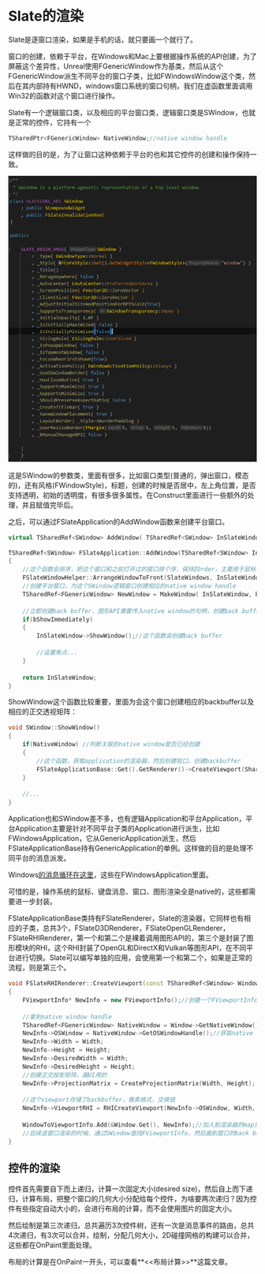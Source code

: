 # Slate的渲染

Slate是逐窗口渲染，如果是手机的话，就只要画一个就行了。



窗口的创建，依赖于平台，在Windows和Mac上要根据操作系统的API创建，为了屏蔽这个差异性，Unreal使用FGenericWindow作为基类，然后从这个FGenericWindow派生不同平台的窗口子类，比如FWindowsWindow这个类，然后在其内部持有HWND，windows窗口系统的窗口句柄，我们在虚函数里面调用Win32的函数对这个窗口进行操作。



Slate有一个逻辑窗口类，以及相应的平台窗口类，逻辑窗口类是SWindow，也就是正常的控件，它持有一个

```c++
TSharedPtr<FGenericWindow> NativeWindow;//native window handle
```

这样做的目的是，为了让窗口这种依赖于平台的也和其它控件的创建和操作保持一致。

![](_static/Image/Slate/SWindow.png)

这是SWindow的参数类，里面有很多，比如窗口类型(普通的，弹出窗口，模态的)，还有风格(FWindowStyle)，标题，创建的时候是否居中，左上角位置，是否支持透明，初始的透明度，有很多很多属性。在Construct里面进行一些额外的处理，并且赋值完毕后。

之后，可以通过FSlateApplication的AddWindow函数来创建平台窗口。

```C++
virtual TSharedRef<SWindow> AddWindow( TSharedRef<SWindow> InSlateWindow, const bool bShowImmediately = true ) override;//这个bShowImmediately控制这个窗口是否立即创建RenderTarget，用于窗口的绘制
```



```c++
TSharedRef<SWindow> FSlateApplication::AddWindow(TSharedRef<SWindow> InSlateWindow, const bool bShowImmediately = true)
{
    //这个函数会排序，把这个窗口和之前打开过的窗口排个序，保持ZOrder，主要用于鼠标事件的穿透路由，从顶层窗口散播下去
	FSlateWindowHelper::ArrangeWindowToFront(SlateWindows, InSlateWindow);
    //创建平台窗口，为这个SWindow逻辑窗口创建相应的native window handle
	TSharedRef<FGenericWindow> NewWindow = MakeWindow( InSlateWindow, bShowImmediately );
    
    //立即创建back buffer，图形API需要传入native window的句柄，创建back buffer
    if(bShowImmediately)
    {
        InSlateWindow->ShowWindow();//这个函数会创建back buffer
        
        //设置焦点...
    }
    
    return InSlateWindow;
}
```



ShowWindow这个函数比较重要，里面为会这个窗口创建相应的backbuffer以及相应的正交透视矩阵：

```c++
void SWindow::ShowWindow()
{
	if(NativeWindow) //判断关联的native window是否已经创建
	{
		//这个函数，获取application的渲染器，然后创建视口，创建backbuffer
		FSlateApplicationBase::Get().GetRenderer()->CreateViewport(SharedThis(this));
	}
	
	//...
}
```



Application也和SWindow差不多，也有逻辑Application和平台Application，平台Application主要是针对不同平台子类的Application进行派生，比如FWindowsApplication，它从GenericApplication派生，然后FSlateApplicationBase持有GenericApplication的单例。这样做的目的是处理不同平台的消息派发。



Windows[的消息循环在这里](https://learn.microsoft.com/en-us/windows/win32/winmsg/using-messages-and-message-queues)，这些在FWindowsApplication里面。



可惜的是，操作系统的鼠标、键盘消息、窗口、图形渲染全是native的，这些都需要进一步封装。



FSlateApplicationBase类持有FSlateRenderer，Slate的渲染器，它同样也有相应的子类，总共3个，FSlateD3DRenderer，FSlateOpenGLRenderer，FSlateRHIRenderer，第一个和第二个是裸着调用图形API的，第三个是封装了图形模块的RHI，这个RHI封装了OpenGL和DirectX和Vulkan等图形API，在不同平台进行切换。Slate可以编写单独的应用，会使用第一个和第二个，如果是正常的流程，则是第三个。

```c++
void FSlateRHIRenderer::CreateViewport(const TSharedRef<SWindow> Window)
{
	FViewportInfo* NewInfo = new FViewportInfo();//创建一个FViewportInfo类
    
    //拿到native window handle
    TSharedRef<FGenericWindow> NativeWindow = Window->GetNativeWindow().ToSharedRef();
    NewInfo->OSWindow = NativeWindow->GetOSWindowHandle();//获取native window hand
    NewInfo->Width = Width;
    NewInfo->Height = Height;
    NewInfo->DesiredWidth = Width;
    NewInfo->DesiredHeight = Height;
    //创建正交投影矩阵，画UI用的
    NewInfo->ProjectionMatrix = CreateProjectionMatrix(Width, Height);
    
    //这个viewport存储了backbuffer，像素格式，交换链
    NewInfo->ViewportRHI = RHICreateViewport(NewInfo->OSWindow, Width, Height, bFullscreen, NewInfo->PixelFormat);
    
    WindowToViewportInfo.Add(&Window.Get(), NewInfo);//加入到渲染器的map里面，SWindow做Key，FViewportInfo做值
    //后续逐窗口渲染的时候，通过SWindow查找FViewportInfo，然后画到窗口的back buffer上面
}
```





## 控件的渲染

控件首先需要自下而上递归，计算一次固定大小(desired size)，然后自上而下递归，计算布局，把整个窗口的几何大小分配给每个控件，为啥要两次递归？因为控件有些指定自动大小的，会进行布局的计算，而不会使用图片的固定大小。



然后绘制是第三次递归，总共遍历3次控件树，还有一次是消息事件的路由，总共4次递归，有3次可以合并，绘制，分配几何大小，2D碰撞网格的构建可以合并，这些都在OnPaint里面处理。



布局的计算是在OnPaint一开头，可以查看**<<布局计算>>**这篇文章。



























